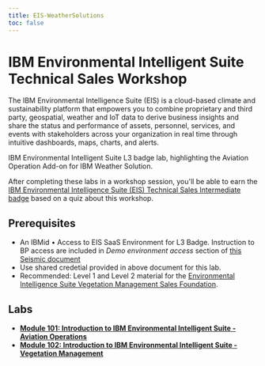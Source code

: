 ```yaml
---
title: EIS-WeatherSolutions
toc: false
---
```


# IBM Environmental Intelligent Suite Technical Sales Workshop

The IBM Environmental Intelligence Suite (EIS) is a cloud-based climate and sustainability platform that empowers you to combine proprietary and third party, geospatial, weather and IoT data to derive business insights and share the status and performance of assets, personnel, services, and events with stakeholders across your organization in real time through intuitive dashboards, maps, charts, and alerts. 

IBM Environmental Intelligent Suite L3 badge lab, highlighting the Aviation Operation Add-on for IBM Weather Solution. 

After completing these labs in a workshop session, you'll be able to earn the [IBM Environmental Intelligence Suite (EIS) Technical Sales Intermediate badge](https://www.credly.com/org/ibm/badge/ibm-environmental-intelligence-suite-technical-sales-intermediate) based on a quiz about this workshop.


## Prerequisites

- An IBMid
•	Access to EIS SaaS Environment for L3 Badge. Instruction to BP access are included in _Demo environment access_ section of [this Seismic document](https://ibm.seismic.com/Link/Content/DC3WCfCq2qCD9GWVQbpJC2TWdPXj)
- Use shared credetial provided in above document for this lab. 
- Recommended: Level 1 and Level 2 material for the [Environmental Intelligence Suite Vegetation Management Sales Foundation](https://www.credly.com/org/ibm/badge/ibm-environmental-intelligence-suite-vegetation-management-sales-foundation).

## Labs

- **[Module 101: Introduction to IBM Environmental Intelligent Suite - Aviation Operations](/eis-weathersolutions/101)**
- **[Module 102: Introduction to IBM Environmental Intelligent Suite - Vegetation Management](/eis-weathersolutions/102)**
